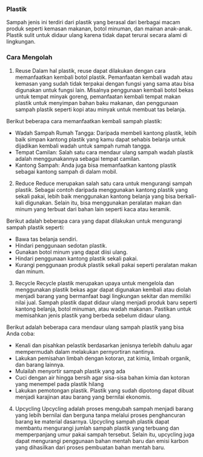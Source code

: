 

### Plastik
Sampah jenis ini terdiri dari plastik yang berasal dari berbagai macam produk seperti kemasan makanan, botol minuman, dan mainan anak-anak. Plastik sulit untuk didaur ulang karena tidak dapat terurai secara alami di lingkungan.

### Cara Mengolah

1. Reuse
Dalam hal plastik, reuse dapat dilakukan dengan cara memanfaatkan kembali botol plastik. Pemanfaatan kembali wadah atau kemasan yang sudah tidak terpakai dengan fungsi yang sama atau bisa digunakan untuk fungsi lain. Misalnya penggunaan kembali botol bekas untuk tempat minyak goreng, pemanfaatan kembali tempat makan plastik untuk menyimpan bahan baku makanan, dan penggunaan sampah plastik seperti kopi atau minyak untuk membuat tas belanja.

Berikut beberapa cara memanfaatkan kembali sampah plastik:
- Wadah Sampah Rumah Tangga: Daripada membeli kantong plastik, lebih baik simpan kantong plastik yang kamu dapat sehabis belanja untuk dijadikan kembali wadah untuk sampah rumah tangga.
- Tempat Camilan: Salah satu cara mendaur ulang sampah wadah plastik adalah menggunakannya sebagai tempat camilan.
- Kantong Sampah: Anda juga bisa memanfaatkan kantong plastik sebagai kantong sampah di dalam mobil.

2. Reduce
Reduce merupakan salah satu cara untuk mengurangi sampah plastik. Sebagai contoh daripada menggunakan kantong plastik yang sekali pakai, lebih baik menggunakan kantong belanja yang bisa berkali-kali digunakan. Selain itu, bisa menggunakan peralatan makan dan minum yang terbuat dari bahan lain seperti kaca atau keramik.

Berikut adalah beberapa cara yang dapat dilakukan untuk mengurangi sampah plastik seperti:
- Bawa tas belanja sendiri.
- Hindari penggunaan sedotan plastik.
- Gunakan botol minum yang dapat diisi ulang.
- Hindari penggunaan kantong plastik sekali pakai.
- Kurangi penggunaan produk plastik sekali pakai seperti peralatan makan dan minum.

3. Recycle
Recycle plastik merupakan upaya untuk mengelola dan menggunakan plastik bekas agar dapat digunakan kembali atau diolah menjadi barang yang bermanfaat bagi lingkungan sekitar dan memiliki nilai jual. Sampah plastik dapat didaur ulang menjadi produk baru seperti kantong belanja, botol minuman, atau wadah makanan. Pastikan untuk memisahkan jenis plastik yang berbeda sebelum didaur ulang.

Berikut adalah beberapa cara mendaur ulang sampah plastik yang bisa Anda coba:
- Kenali dan pisahkan pelastik berdasarkan jenisnya terlebih dahulu agar mempermudah dalam melakukan pernyortiran nantinya.
- Lakukan pemisahan limbah dengan kotoran, zat kimia, limbah organik, dan barang lainnya.
- Mulailah menyortir sampah plastik yang ada
- Cuci dengan air hingga bersih agar sisa-sisa bahan kimia dan kotoran yang menempel pada plastik hilang
- Lakukan pemotongan plastik. Plastik yang sudah dipotong dapat dibuat menjadi karajinan atau barang yang bernilai ekonomis.

4. Upcycling
Upcycling adalah proses mengubah sampah menjadi barang yang lebih bernilai dan berguna tanpa melalui proses penghancuran barang ke material dasarnya. Upcycling sampah plastik dapat membantu mengurangi jumlah sampah plastik yang terbuang dan memperpanjang umur pakai sampah tersebut. Selain itu, upcycling juga dapat mengurangi penggunaan bahan mentah baru dan emisi karbon yang dihasilkan dari proses pembuatan bahan mentah baru.
